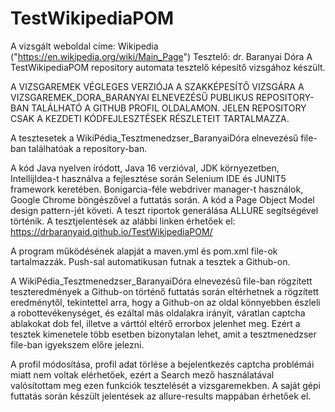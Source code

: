 # TestWikipediaPOM
A vizsgált weboldal címe: Wikipedia ("https://en.wikipedia.org/wiki/Main_Page")
Tesztelő: dr. Baranyai Dóra
A TestWikipediaPOM repository automata tesztelő képesítő vizsgához készült.

A VIZSGAREMEK VÉGLEGES VERZIÓJA A SZAKKÉPESÍTŐ VIZSGÁRA A VIZSGAREMEK_DORA_BARANYAI ELNEVEZÉSŰ PUBLIKUS REPOSITORY-BAN TALÁLHATÓ A GITHUB PROFIL OLDALAMON.
JELEN REPOSITORY CSAK A KEZDETI KÓDFEJLESZTÉSEK RÉSZLETEIT TARTALMAZZA.

A tesztesetek a WikiPédia_Tesztmenedzser_BaranyaiDóra elnevezésű file-ban találhatóak a repository-ban.

A kód Java nyelven íródott, Java 16 verzióval, JDK környezetben, IntellijIdea-t használva a fejlesztése során Selenium IDE és JUNIT5 framework keretében. 
Bonigarcia-féle webdriver manager-t használok, Google Chrome böngészővel a futtatás során. A kód a Page Object Model design pattern-jét követi.
A teszt riportok generálása ALLURE segítségével történik.
A tesztjelentések az alábbi linken érhetőek el: https://drbaranyaid.github.io/TestWikipediaPOM/

A program működésének alapját a maven.yml és pom.xml file-ok tartalmazzák. Push-sal automatikusan futnak a tesztek a Github-on.

A WikiPédia_Tesztmenedzser_BaranyaiDóra elnevezésű file-ban rögzített teszteredmények a Github-on történő futtatás során eltérhetnek a rögzített eredménytől,
tekintettel arra, hogy a Github-on az oldal könnyebben észleli a robottevékenységet, és ezáltal más oldalakra irányít, váratlan captcha ablakokat dob fel,
illetve a várttól eltérő errorbox jelenhet meg. Ezért a tesztek kimenetele több esetben bizonytalan lehet, amit a tesztmenedzser file-ban igyekszem előre jelezni.

A profil módosítása, profil adat törlése a bejelentkezés captcha problémái miatt nem voltak elérhetőek, ezért a Search mező használatával valósítottam meg ezen funkciók tesztelését a vizsgaremekben.
A saját gépi futtatás során készült jelentések az allure-results mappában érhetőek el.

